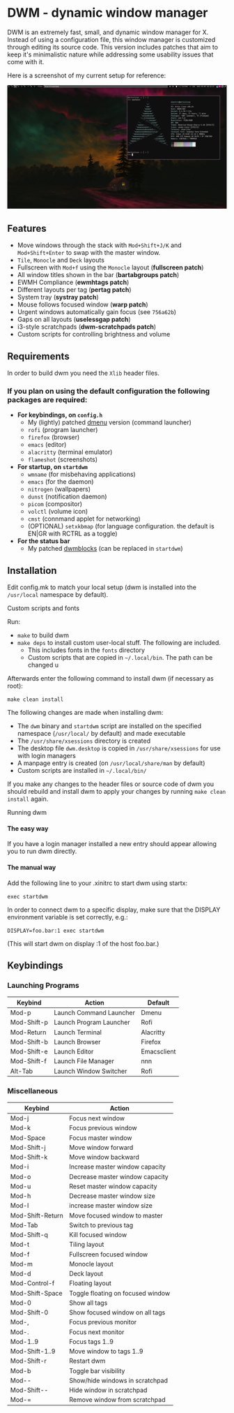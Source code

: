 DWM - dynamic window manager
============================
DWM is an extremely fast, small, and dynamic window manager for X.
Instead of using a configuration file, this window manager is customized through editing its source code.
This version includes patches that aim to keep it's minimalistic nature while addressing some usability issues that come with it.

Here is a screenshot of my current setup for reference:

![Setup](./preview.png "Setup")

Features
------------

* Move windows through the stack with `Mod+Shift+J/K` and `Mod+Shift+Enter` to swap with the master window.
* `Tile`, `Monocle` and `Deck` layouts
* Fullscreen with `Mod+f` using the `Monocle` layout (**fullscreen patch**)
* All window titles shown in the bar (**bartabgroups patch**)
* EWMH Compliance (**ewmhtags patch**)
* Different layouts per tag (**pertag patch**)
* System tray (**systray patch**)
* Mouse follows focused window (**warp patch**)
* Urgent windows automatically gain focus (see `756a62b`)
* Gaps on all layouts (**uselessgap patch**)
* i3-style scratchpads (**dwm-scratchpads patch**) 
* Custom scripts for controlling brightness and volume

Requirements
------------
In order to build dwm you need the `Xlib` header files.

### If you plan on using the default configuration the following packages are required:
* **For keybindings, on `config.h`**
  * My (lightly) patched [dmenu](https://github.com/dimspith/dmenu) version (command launcher)
  * `rofi` (program launcher)
  * `firefox` (browser)
  * `emacs` (editor)
  * `alacritty` (terminal emulator)
  * `flameshot` (screenshots) 
* **For startup, on `startdwm`**
  * `wmname` (for misbehaving applications)
  * `emacs` (for the daemon)
  * `nitrogen` (wallpapers)
  * `dunst` (notification daemon)
  * `picom` (compositor)
  * `volctl` (volume icon)
  * `cmst` (connmand applet for networking)
  * (OPTIONAL) `setxkbmap` (for language configuration. the default is EN|GR with RCTRL as a toggle)
* **For the status bar**
  * My patched [dwmblocks](https://github.com/dimspith/dwmblocks) (can be replaced in `startdwm`)

Installation
------------
Edit config.mk to match your local setup (dwm is installed into
the `/usr/local` namespace by default).

Custom scripts and fonts

Run:
* `make` to build dwm
* `make deps` to install custom user-local stuff. The following are included.
  * This includes fonts in the `fonts` directory 
  * Custom scripts that are copied in `~/.local/bin`. The path can be changed u

Afterwards enter the following command to install dwm (if
necessary as root):

    make clean install

The following changes are made when installing dwm:
* The `dwm` binary and `startdwm` script are installed on the specified namespace (`/usr/local/` by default) and made executable
* The `/usr/share/xsessions` directory is created
* The desktop file `dwm.desktop` is copied in `/usr/share/xsessions` for use with login managers
* A manpage entry is created (on `/usr/local/share/man` by default)
* Custom scripts are installed in `~/.local/bin/`

If you make any changes to the header files or source code of dwm you should rebuild and install dwm to apply your changes by running `make clean install` again.

Running dwm

#### The easy way

If you have a login manager installed a new entry should appear allowing you to run dwm directly.

#### The manual way

Add the following line to your .xinitrc to start dwm using startx:

    exec startdwm

In order to connect dwm to a specific display, make sure that
the DISPLAY environment variable is set correctly, e.g.:

    DISPLAY=foo.bar:1 exec startdwm

(This will start dwm on display :1 of the host foo.bar.)


Keybindings
-----------

### Launching Programs

| Keybind     | Action                  | Default     |
|-------------|-------------------------|-------------|
| Mod-p       | Launch Command Launcher | Dmenu       |
| Mod-Shift-p | Launch Program Launcher | Rofi        |
| Mod-Return  | Launch Terminal         | Alacritty   |
| Mod-Shift-b | Launch Browser          | Firefox     |
| Mod-Shift-e | Launch Editor           | Emacsclient |
| Mod-Shift-f | Launch File Manager     | nnn         |
| Alt-Tab     | Launch Window Switcher  | Rofi        |

### Miscellaneous

| Keybind           | Action                            |
|-------------------|-----------------------------------|
| Mod-j             | Focus next window                 |
| Mod-k             | Focus previous window             |
| Mod-Space         | Focus master window               |
| Mod-Shift-j       | Move window forward               |
| Mod-Shift-k       | Move window backward              |
| Mod-i             | Increase master window capacity   |
| Mod-o             | Decrease master window capacity   |
| Mod-u             | Reset master window capacity      |
| Mod-h             | Decrease master window size       |
| Mod-l             | increase master window size       |
| Mod-Shift-Return  | Move focused window to master     |
| Mod-Tab           | Switch to previous tag            |
| Mod-Shift-q       | Kill focused window               |
| Mod-t             | Tiling layout                     |
| Mod-f             | Fullscreen focused window         |
| Mod-m             | Monocle layout                    |
| Mod-d             | Deck layout                       |
| Mod-Control-f     | Floating layout                   |
| Mod-Shift-Space   | Toggle floating on focused window |
| Mod-0             | Show all tags                     |
| Mod-Shift-0       | Show focused window on all tags   |
| Mod-,             | Focus previous monitor            |
| Mod-.             | Focus next monitor                |
| Mod-1..9          | Focus tags 1..9                   |
| Mod-Shift-1..9    | Move window to tags 1..9          |
| Mod-Shift-r       | Restart dwm                       |
| Mod-b             | Toggle bar visibility             |
| Mod--             | Show/hide windows in scratchpad   |
| Mod-Shift--       | Hide window in scratchpad         |
| Mod-=             | Remove window from scratchpad     |
